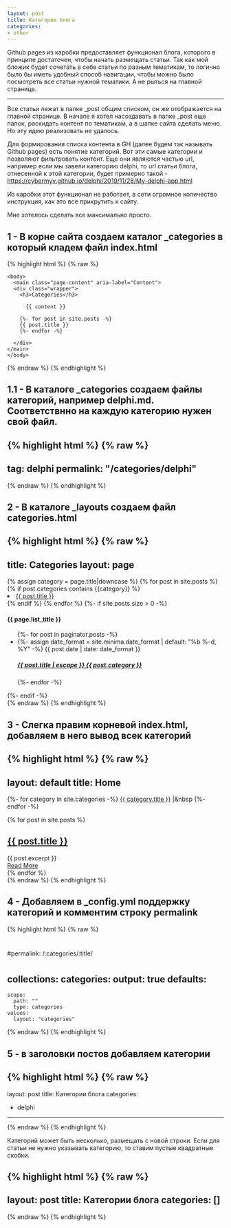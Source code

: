 ```yaml
---
layout: post
title: Категории блога
categories: 
- other
---
```


Github pages из каробки предоставляет функционал блога, которого в принципе достаточен, чтобы начать размещать статьи.
Так как мой бложик будет сочетать в себе статьи по разным тематикам, то логично было бы иметь удобный способ навигации, 
чтобы можно было посмотреть все статьи нужной тематики. А не рыться на главной странице.

---

Все статьи лежат в папке _post общим списком, он же отображается на главной странице.
В начале я хотел насоздавать в папке _post еще папок, раскидать контент по тематикам, а в шапке сайта сделать меню.
Но эту идею реализовать не удалось.

Для формирования списка контента в GH (далее будем так называть Github pages) есть понятие категорий.
Вот эти самые категории и позволяют фильтровать контент. Еще они являются частью url, например если мы завели категорию delphi, то url статьи блога, отнесенной к этой категории, будет примерно такой - https://cybermyv.github.io/delphi/2019/11/28/My-delphi-app.html


Из каробки этот функционал не работает, в сети огромное количество инструкция, как это все прикрутить к сайту. 

Мне хотелось сделать все максимально просто.

## 1 - В корне сайта создаем каталог _categories в который кладем файл index.html

{% highlight html %}
{% raw %}
<!DOCTYPE html>
    <body>
      <main class="page-content" aria-label="Content">
      <div class="wrapper">
        <h3>Categories</h3>

          {{ content }}

        {%- for post in site.posts -%}
        {{ post.title }}
        {%- endfor -%}

      </div>
    </main>
    </body>
</html>
{% endraw %}
{% endhighlight %}

## 1.1 - В каталоге _categories создаем файлы категорий, например delphi.md. Соответствнно на каждую категорию нужен свой файл.

{% highlight html %}
{% raw %}
---
tag: delphi
permalink: "/categories/delphi"
---
{% endraw %}
{% endhighlight %}


## 2 - В каталоге _layouts создаем файл categories.html 

{% highlight html %}
{% raw %}
---
title: Categories
layout: page
---
<!DOCTYPE html>
<body>
<main class="page-content" aria-label="Content">
    <div class="wrapper">
        <div class="home">
    {% assign category = page.title|downcase %}
    {% for post in site.posts %}
        {% if post.categories contains {{category}}  %}
            <li><a href="{{post.url}}">{{ post.title }}</a></li>
        {% endif %}
    {% endfor %}
    {%- if site.posts.size > 0 -%}
    <h4 class="post-list-heading">{{ page.list_title }}</h4>
    <ul class="post-list">
        {%- for post in paginator.posts -%}
        <li>
            {%- assign date_format = site.minima.date_format | default: "%b %-d, %Y" -%}
            <span class="post-meta">{{ post.date | date: date_format }}</span>
            <h5>
                <a class="post-link" href="{{ post.url | relative_url }}">
                    {{ post.title | escape }}
                    {{ post.category }}
                </a>
            </h5>
        </li>
        {%- endfor -%}
    </ul>
    {%- endif -%}
</div>
{% endraw %}
{% endhighlight %}

## 3 - Слегка правим корневой index.html, добавляем в него вывод всек категорий 

{% highlight html %}
{% raw %}
---
layout: default
title: Home
---
{%- for category in site.categories -%}
  <a href="categories/{{ category.title | downcase}}.html">{{ category.title }}</a> |&nbsp
  {%- endfor -%}
<div class="posts">
  {% for post in site.posts %}
    <article class="post">
      <h1><a href="{{ site.baseurl }}{{ post.url }}">{{ post.title }}</a></h1>
      <div class="entry">
        {{ post.excerpt }}
      </div>
      <a href="{{ site.baseurl }}{{ post.url }}" class="read-more">Read More</a>
    </article>
  {% endfor %}
</div>
{% endraw %}
{% endhighlight %}

## 4 - Добавляем в _config.yml поддержку категорий и комментим строку permalink

{% highlight html %}
{% raw %}
# 
#permalink: /:categories/:title/
#

collections:
  categories:
    output: true
defaults:
  -
    scope:
      path: ""
      type: categories
    values:
      layout: "categories"
{% endraw %}
{% endhighlight %}
 
## 5 - в заголовки постов добавляем категории

{% highlight html %}
{% raw %}
---
layout: post
title: Категории блога
categories: 
- delphi
---
{% endraw %}
{% endhighlight %}

Категорий может быть несколько, размещать с новой строки. 
Если для статьи не нужно указывать категорию, то ставим пустые квадратные скобки.

{% highlight html %}
{% raw %}
---
layout: post
title: Категории блога
categories: []
---
{% endraw %}
{% endhighlight %}

